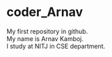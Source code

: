 # coder_Arnav
My first repository in github.
<br>
My name is Arnav Kamboj.
<br>
I study at NITJ in CSE department.

